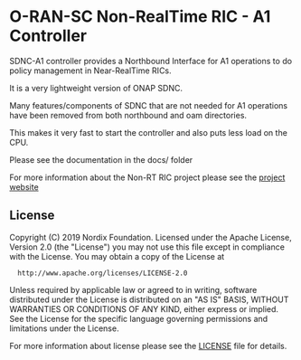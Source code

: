 # O-RAN-SC Non-RealTime RIC - A1 Controller

SDNC-A1 controller provides a Northbound Interface for A1 operations to do policy management in Near-RealTime RICs.

It is a very lightweight version of ONAP SDNC.

Many features/components of SDNC that are not needed for A1 operations have been removed from both northbound and oam directories.

This makes it very fast to start the controller and also puts less load on the CPU.

Please see the documentation in the docs/ folder

For more information about the Non-RT RIC project please see the [project website](https://wiki.o-ran-sc.org/display/RICNR "O-RAN-SC Non-RT RIC project")

## License

Copyright (C) 2019 Nordix Foundation.
Licensed under the Apache License, Version 2.0 (the "License")
you may not use this file except in compliance with the License.
You may obtain a copy of the License at

      http://www.apache.org/licenses/LICENSE-2.0

Unless required by applicable law or agreed to in writing, software
distributed under the License is distributed on an "AS IS" BASIS,
WITHOUT WARRANTIES OR CONDITIONS OF ANY KIND, either express or implied.
See the License for the specific language governing permissions and
limitations under the License.

For more information about license please see the [LICENSE](LICENSE.txt) file for details.
